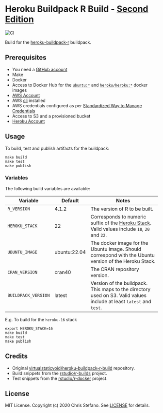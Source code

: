 # Heroku Buildpack R Build - [Second Edition][build2]

![CI](https://github.com/virtualstaticvoid/heroku-buildpack-r-build2/workflows/CI/badge.svg)

Build for the [heroku-buildpack-r][buildpack] buildpack.

## Prerequisites

* You need a [GitHub account][signup]
* Make
* Docker
* Access to Docker Hub for the [`ubuntu:*`][dhubuntu] and [`heroku/heroku:*`][dhheroku] docker images
* [AWS Account][aws]
* AWS [cli][awscli] installed
* AWS credentials configured as per [Standardized Way to Manage Credentials][awscreds]
* Access to S3 and a provisioned bucket
* [Heroku Account][heroku]

## Usage

To build, test and publish artifacts for the buildpack:

```
make build
make test
make publish
```

### Variables

The following build variables are available:

| Variable             | Default      | Notes   |
|----------------------|--------------|---------|
| `R_VERSION`          | 4.1.2        | The version of R to be built. |
| `HEROKU_STACK`       | 22           | Corresponds to numeric suffix of the [Heroku Stack][heroku_stack]. Valid values include `18`, `20` and `22`. |
| `UBUNTU_IMAGE`       | ubuntu:22.04 | The docker image for the Ubuntu image. Should correspond with the Ubuntu version of the Heroku Stack. |
| `CRAN_VERSION`       | cran40       | The CRAN repository version. |
| `BUILDPACK_VERSION`  | latest       | Version of the buildpack. This maps to the directory used on S3. Valid values include at least `latest` and `test`. |

E.g. To build for the `heroku-16` stack

```
export HEROKU_STACK=16
make build
make test
make publish
```

## Credits

* Original [virtualstaticvoid/heroku-buildpack-r-build][build1] repository.
* Build snippets from the [rstudio/r-builds][rbuilds] project.
* Test snippets from the [rstudio/r-docker][rdocker] project.

## License

MIT License. Copyright (c) 2020 Chris Stefano. See [LICENSE](LICENSE) for details.

[aws]: https://portal.aws.amazon.com/billing/signup#/start
[awscli]: https://aws.amazon.com/cli/
[awscreds]: https://aws.amazon.com/blogs/security/a-new-and-standardized-way-to-manage-credentials-in-the-aws-sdks
[build1]: https://github.com/virtualstaticvoid/heroku-buildpack-r-build
[build2]: https://github.com/virtualstaticvoid/heroku-buildpack-r-build2
[buildpack]: https://github.com/virtualstaticvoid/heroku-buildpack-r
[dhheroku]: https://hub.docker.com/r/heroku/heroku/tags
[dhubuntu]: https://hub.docker.com/_/ubuntu
[heroku]: https://signup.heroku.com
[heroku_stack]: https://devcenter.heroku.com/articles/stack
[rbuilds]: https://github.com/rstudio/r-builds
[rdocker]: https://github.com/rstudio/r-docker
[signup]: https://github.com/signup/free
